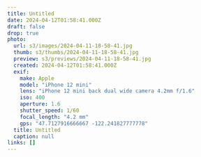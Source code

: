 ```yaml
---
title: Untitled
date: 2024-04-12T01:58:41.000Z
draft: false
drop: true
photo:
  url: s3/images/2024-04-11-18-58-41.jpg
  thumb: s3/thumbs/2024-04-11-18-58-41.jpg
  preview: s3/previews/2024-04-11-18-58-41.jpg
  created: 2024-04-12T01:58:41.000Z
  exif:
    make: Apple
    model: "iPhone 12 mini"
    lens: "iPhone 12 mini back dual wide camera 4.2mm f/1.6"
    iso: 400
    aperture: 1.6
    shutter_speed: 1/60
    focal_length: "4.2 mm"
    gps: "47.7127916666667 -122.241827777778"
  title: Untitled
  caption: null
links: []
---
```

